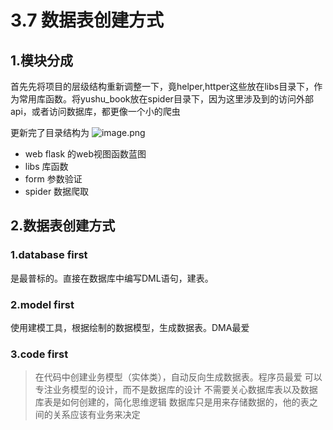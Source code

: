 # 3.7 数据表创建方式

## 1.模块分成

首先先将项目的层级结构重新调整一下，竟helper,httper这些放在libs目录下，作为常用库函数。将yushu_book放在spider目录下，因为这里涉及到的访问外部api，或者访问数据库，都更像一个小的爬虫

更新完了目录结构为
![image.png](https://upload-images.jianshu.io/upload_images/7220971-afab6a0b9d554e9d.png?imageMogr2/auto-orient/strip%7CimageView2/2/w/1240)

- web flask 的web视图函数蓝图
- libs 库函数
- form 参数验证
- spider 数据爬取    

## 2.数据表创建方式

### 1.database first
是最普标的。直接在数据库中编写DML语句，建表。

### 2.model first
使用建模工具，根据绘制的数据模型，生成数据表。DMA最爱

### 3.code first
>在代码中创建业务模型（实体类），自动反向生成数据表。程序员最爱
可以专注业务模型的设计，而不是数据库的设计
不需要关心数据库表以及数据库表是如何创建的，简化思维逻辑
数据库只是用来存储数据的，他的表之间的关系应该有业务来决定


